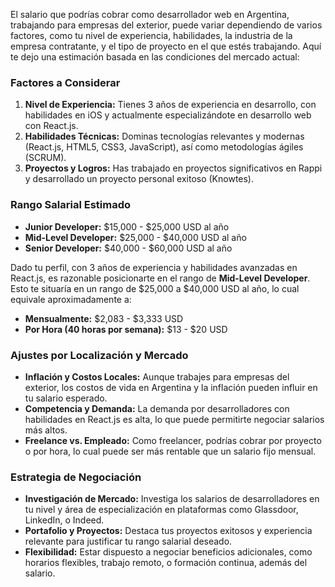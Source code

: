 El salario que podrías cobrar como desarrollador web en Argentina, trabajando para empresas del exterior, puede variar dependiendo de varios factores, como tu nivel de experiencia, habilidades, la industria de la empresa contratante, y el tipo de proyecto en el que estés trabajando. Aquí te dejo una estimación basada en las condiciones del mercado actual:

### Factores a Considerar

1. **Nivel de Experiencia:** Tienes 3 años de experiencia en desarrollo, con habilidades en iOS y actualmente especializándote en desarrollo web con React.js.
2. **Habilidades Técnicas:** Dominas tecnologías relevantes y modernas (React.js, HTML5, CSS3, JavaScript), así como metodologías ágiles (SCRUM).
3. **Proyectos y Logros:** Has trabajado en proyectos significativos en Rappi y desarrollado un proyecto personal exitoso (Knowtes).

### Rango Salarial Estimado

- **Junior Developer:** $15,000 - $25,000 USD al año
- **Mid-Level Developer:** $25,000 - $40,000 USD al año
- **Senior Developer:** $40,000 - $60,000 USD al año

Dado tu perfil, con 3 años de experiencia y habilidades avanzadas en React.js, es razonable posicionarte en el rango de **Mid-Level Developer**. Esto te situaría en un rango de $25,000 a $40,000 USD al año, lo cual equivale aproximadamente a:

- **Mensualmente:** $2,083 - $3,333 USD
- **Por Hora (40 horas por semana):** $13 - $20 USD

### Ajustes por Localización y Mercado

- **Inflación y Costos Locales:** Aunque trabajes para empresas del exterior, los costos de vida en Argentina y la inflación pueden influir en tu salario esperado.
- **Competencia y Demanda:** La demanda por desarrolladores con habilidades en React.js es alta, lo que puede permitirte negociar salarios más altos.
- **Freelance vs. Empleado:** Como freelancer, podrías cobrar por proyecto o por hora, lo cual puede ser más rentable que un salario fijo mensual.

### Estrategia de Negociación

- **Investigación de Mercado:** Investiga los salarios de desarrolladores en tu nivel y área de especialización en plataformas como Glassdoor, LinkedIn, o Indeed.
- **Portafolio y Proyectos:** Destaca tus proyectos exitosos y experiencia relevante para justificar tu rango salarial deseado.
- **Flexibilidad:** Estar dispuesto a negociar beneficios adicionales, como horarios flexibles, trabajo remoto, o formación continua, además del salario.